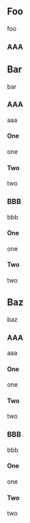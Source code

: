 ## Foo

foo

### AAA

## Bar

bar

### AAA

aaa

#### One

one

#### Two

two

### BBB

bbb

#### One

one

#### Two

two

## Baz

baz

### AAA

aaa

#### One

one

#### Two

two

### BBB

bbb

#### One

one

#### Two

two


